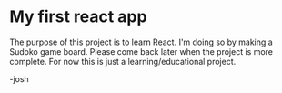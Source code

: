 # My first react app 

The purpose of this project is to learn React. I'm doing so by making a Sudoko game board. Please come back later when the project is more complete. For now this is just a learning/educational project.

-josh
